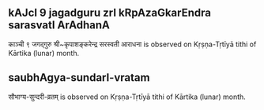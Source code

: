 ## kAJcI 9 jagadguru zrI kRpAzaGkarEndra sarasvatI ArAdhanA

काञ्ची ९ जगद्गुरु श्री~कृपाशङ्करेन्द्र सरस्वती आराधना is observed on Kṛṣṇa-Tṛtīyā tithi of Kārtika (lunar) month.



## saubhAgya-sundarI-vratam

सौभाग्य-सुन्दरी-व्रतम् is observed on Kṛṣṇa-Tṛtīyā tithi of Kārtika (lunar) month.



